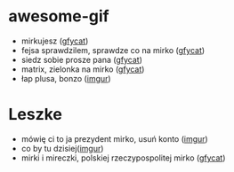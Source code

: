 # awesome-gif
* mirkujesz ([gfycat](https://gfycat.com/EvenScarceChipmunk))
* fejsa sprawdzilem, sprawdze co na mirko ([gfycat](http://gfycat.com/DeliriousMildGallinule))
* siedz sobie prosze pana ([gfycat](http://gfycat.com/WaryIncompleteAfricanelephant))
* matrix, zielonka na mirko ([gfycat](http://gfycat.com/EnergeticSoupyGlowworm))
* łap plusa, bonzo ([imgur](http://i.imgur.com/Y4liQmV.gifv))

# Leszke
* mówię ci to ja prezydent mirko, usuń konto ([imgur](http://i.imgur.com/scFhGZe.gifv))
* co by tu dzisiej([imgur](http://i.imgur.com/bxHLOgS.gifv))
* mirki i mireczki, polskiej rzeczypospolitej mirko ([gfycat](http://gfycat.com/ShamefulAnchoredElephantbeetle))

